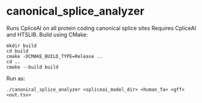 # canonical_splice_analyzer
Runs CpliceAI on all protein coding canonical splice sites
Requires CpliceAI and HTSLIB. Build using CMake:

```
mkdir build
cd build
cmake -DCMAKE_BUILD_TYPE=Release ..
cd ..
cmake --build build
```


Run as:
```
./canonical_splice_analyzer <spliceai_model_dir> <human_fa> <gff> <out.tsv>
```
